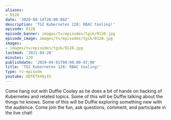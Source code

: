 ```yaml
---
aliases:
- 0128
date: '2020-08-14T20:00:00Z'
description: 'TGI Kubernetes 128: RBAC tooling!'
episode: 0128
episode_banner: images/tv/episodes/tgik/0128.jpg
episode_image: images/tv/episodes/tgik/0128.jpg
images:
- images/tv/episodes/tgik/0128.jpg
lastmod: '2021-04-20'
minutes: 120
publishdate: '2020-04-01T00:00:00-07:00'
title: 'TGI Kubernetes 128: RBAC tooling!'
type: tv-episode
youtube: ODTETX48yIU
---
```


Come hang out with Duffie Cooley as he does a bit of hands on hacking of Kubernetes and related topics. Some of this will be Duffie talking about the things he knows. Some of this will be Duffie exploring something new with the audience. Come join the fun, ask questions, comment, and participate in the live chat!